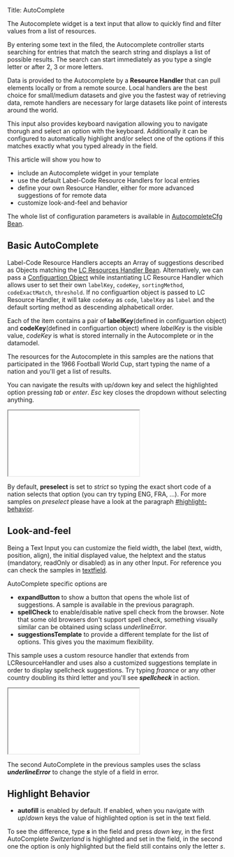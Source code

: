 Title: AutoComplete



The Autocomplete widget is a text input that allow to quickly find and filter values from a list of resources.

<script src='%SNIPPETS_SERVER_URL%/snippets/github.com/ariatemplates/documentation-code/snippets/widgets/autocomplete/Snippet.tpl?tag=autocomplete&lang=at&outdent=true' defer></script>

By entering some text in the filed, the Autocomplete controller starts searching for entries that match the search string and displays a list of possible results. The search can start immediately as you type a single letter or after 2, 3  or more letters.

Data is provided to the Autocomplete by a **Resource Handler** that can pull elements locally or from a remote source.
Local handlers are the best choice for small/medium datasets and give you the fastest way of retrieving data, remote handlers are necessary for large datasets like point of interests around the world.

This input also provides keyboard navigation allowing you to navigate thorugh and select an option with the keyboard.
Additionally it can be configured to automatically highlight and/or select one of the options if this matches exactly what you typed already in the field.

This article will show you how to
* include an Autocomplete widget in your template
* use the default Label-Code Resource Handlers for local entries
* define your own Resource Handler, either for more advanced suggestions of for remote data
* customize look-and-feel and behavior

The whole list of configuration parameters is available in [AutocompleteCfg Bean](http://ariatemplates.com/api/#aria.widgets.CfgBeans:AutoCompleteCfg).

## Basic AutoComplete

Label-Code Resource Handlers accepts an Array of suggestions described as Objects matching the [LC Resources Handler Bean](http://ariatemplates.com/api/#aria.resources.handlers.LCResourcesHandlerBean:Suggestion). Alternatively, we can pass a [Configuartion Object](http://ariatemplates.com/api/#aria.resources.handlers.LCResourcesHandlerBean:Configuration) while instantiating LC Resource Handler which allows user to set their own `labelKey`, `codeKey`, `sortingMethod`, `codeExactMatch`, `threshold`. If no configuartion object is passed to LC Resource Handler, it will take `codeKey` as `code`, `labelKey` as `label` and the default sorting method as descending alphabeticall order.

Each of the item contains a pair of **labelKey**(defined in configuartion object) and **codeKey**(defined in configuartion object) where _labelKey_ is the visible value, _codeKey_ is what is stored internally in the Autocomplete or in the datamodel.

The resources for the Autocomplete in this samples are the nations that participated in the 1966 Football World Cup, start typing the name of a nation and you'll get a list of results.

You can navigate the results with up/down key and select the highlighted option pressing _tab_ or _enter_. _Esc_ key closes the dropdown without selecting anything.

<iframe class='samples' src='%SNIPPETS_SERVER_URL%/samples/github.com/ariatemplates/documentation-code/samples/widgets/autocomplete/basic/' ></iframe>

By default, **preselect** is set to _strict_ so typing the exact short code of a nation selects that option (you can try typing ENG, FRA, ...). For more samples on _preselect_ please have a look at the paragraph [#highlight-behavior](#highlight-behavior).

## Look-and-feel

Being a Text Input you can customize the field width, the label (text, width, position, align), the initial displayed value, the helptext and the status (mandatory, readOnly or disabled) as in any other Input. For reference you can check the samples in [textfield](textfield).

AutoComplete specific options are
* **expandButton** to show a button that opens the whole list of suggestions. A sample is available in the previous paragraph.
* **spellCheck** to enable/disable native spell check from the browser. Note that some old browsers don't support spell check, something visually similar can be obtained using sclass _underlineError_.
* **suggestionsTemplate** to provide a different template for the list of options. This gives you the maximum flexibility.

This sample uses a custom resource handler that extends from LCResourceHandler and uses also a customized suggestions template in order to display spellcheck suggestions.
Try typing _fraance_ or any other country doubling its third letter and you'll see _**spellcheck**_ in action.

<iframe class='samples' src='%SNIPPETS_SERVER_URL%/samples/github.com/ariatemplates/documentation-code/samples/widgets/autocomplete/spellcheck/' ></iframe>

The second AutoComplete in the previous samples uses the sclass _**underlineError**_ to change the style of a field in error.

## Highlight Behavior

* **autofill** is enabled by default. If enabled, when you navigate with _up_/_down_ keys the value of highlighted option is set in the text field.

To see the difference, type _**s**_ in the field and press _down_ key, in the first AutoComplete _Switzerland_ is highlighted and set in the field, in the second one the option is only highlighted but the field still contains only the letter _s_.

<template templateclasspath="ariadoc.samples.widgets.autocomplete.HighlightAutofill" />


* **preselect** allows to modify the way options are highlighted when typing.
	* _strict_: the first option is highlighted only if the search string (what you type in the text field) matches exactly the label or the code.
	* _always_: the first option is always highlighted.
	* _none_: the first option is never highlighted.

You can type _ENG_ or _England_ in the three AutoComplete below and check how suggestions are highlighted.
In _**strict**_ mode the suggestion is highlighted only when you type entirely _ENG_ or _England_, in _**always**_ mode as soon as you type the letter _e_ and in _**none**_ mode highlight is disabled completely.

<template templateclasspath="ariadoc.samples.widgets.autocomplete.HighlightPreselect" />

## Action

AutoComplete is a form widget, meaning that it is a good addition to your forms although it can be used also outside such element. For this reason it doesn't allow to react on user interaction (click, focus, ...) but only to data changes.

* **onchange**: called when the value in the field changes. Changes are not immediate as you type, but happens when you leave the field, after a blur or after selecting one of the options.

In this sample the _**onchange**_ callback shows a small notification above the AutoComplete. If you type something in the field and highlight its options the callback is not called, but if you select one option clicking on it, pressing _Enter_ or _Tab_, the notification appears. The callback is called also if you type an invalid text.

<iframe class='samples' src='%SNIPPETS_SERVER_URL%/samples/github.com/ariatemplates/documentation-code/samples/widgets/autocomplete/onchange/' ></iframe>